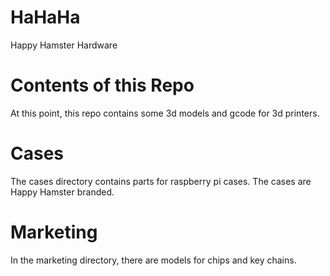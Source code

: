 # HaHaHa
Happy Hamster Hardware

# Contents of this Repo
At this point, this repo contains some 3d models and gcode for 3d printers. 

# Cases
The cases directory contains parts for raspberry pi cases. The cases are Happy Hamster branded.

# Marketing
In the marketing directory, there are models for chips and key chains.
